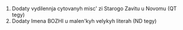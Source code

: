1. Dodaty vydilennja cytovanyh misc' zi Starogo Zavitu u Novomu (QT tegy)
2. Dodaty Imena BOZHI u malen'kyh velykyh literah (ND tegy)